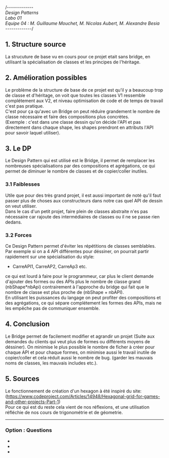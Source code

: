 /*-------------<br>
Design Patterns<br>
Labo 01<br>
Equipe 04 : M. Guillaume Mouchet, M. Nicolas Aubert, M. Alexandre Besia<br>
-------------*/

## 1. Structure source
La strucuture de base vu en cours pour ce projet etait sans bridge, en utilisant la spécialisation de classes et les principes de l'héritage.

## 2. Amélioration possibles
Le problème de la structure de base de ce projet est qu'il y a beaucoup trop de classe et d'héritage, on voit que toutes les classes V1 ressemble complétement aux V2, et niveau optimisation de code et de temps de travail c'est pas pratique.<br>
C'est pour ça qu'avec un Bridge on peut réduire grandement le nombre de classe nécessaire et faire des compositions plus concrètes.<br>
(Exemple : c'est dans une classe dessin qu'on décide l'API et pas directement dans chaque shape, les shapes prendront en attributs l'API pour savoir laquel utiliser).

## 3. Le DP
Le Design Pattern qui est utilisé est le Bridge, il permet de remplacer les nombreuses spécialisations par des compositions et agrégations, ce qui permet de diminuer le nombre de classes et de copier/coller inutiles. 
 

### 3.1 Faiblesses
Utile que pour des très grand projet, il est aussi important de noté qu'il faut passer plus de choses aux constructeurs dans notre cas quel API de dessin on veut utiliser.<br>
Dans le cas d'un petit projet, faire plein de classes abstraite n'es pas nécessaire car rajoute des intermédiaires de classes ou il ne se passe rien dedans.

### 3.2 Forces
Ce Design Pattern permet d'éviter les répétitions de classes semblables. Par exemple si on a 4 API différentes pour déssiner, on pourrait partir rapidement sur une spécialisation du style:
- CarreAPI1, CarreAP2, CarreAp3 etc. <br>

ce qui est lourd à faire pour le programmeur, car plus le client demande d'ajouter des formes ou des APIs plus le nombre de classe grand (nbShape*nbApi) contrairement à l'approche du bridge qui fait que le nombre de classe est plus proche de (nbShape + nbAPI). <br>
En utilisant les puissances du langage on peut profiter des compositions et des agrégations, ce qui sépare complétement les formes des APIs, mais ne les empêche pas de communiquer ensemble.


## 4. Conclusion
Le Bridge permet de facilement modifier et agrandir un projet (Suite aux demandes du clients qui veut plus de formes ou différents moyens de déssiner). On minimise le plus possible le nombre de ficher à créer pour chaque API et pour chaque formes, on minimise aussi le travail inutile de copier/coller et cela réduit aussi le nombre de bug. (garder les mauvais noms de classes, les mauvais includes etc.).


## 5. Sources
Le fonctionnement de création d'un hexagon à été inspiré du site: (https://www.codeproject.com/Articles/14948/Hexagonal-grid-for-games-and-other-projects-Part-1)<br>
Pour ce qui est du reste cela vient de nos réflexions, et une utilisation réfléchie de nos cours de trigonométrie et de géometrie.

_____________________

### Option : Questions
-
-
-